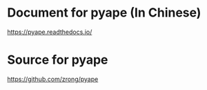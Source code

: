# Document for pyape (In Chinese)

https://pyape.readthedocs.io/

# Source for pyape

https://github.com/zrong/pyape